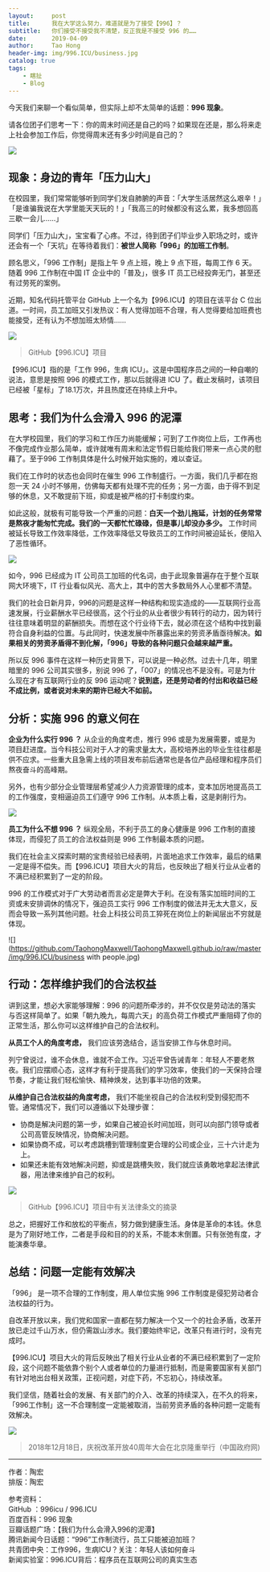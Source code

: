 ```yaml
---
layout:     post
title:      我在大学这么努力，难道就是为了接受【996】？
subtitle:   你们接受不接受我不清楚，反正我是不接受 996 的……
date:       2019-04-09
author:     Tao Hong
header-img: img/996.ICU/business.jpg
catalog: true
tags:
    - 瞎扯
    - Blog
---
```


今天我们来聊一个看似简单，但实际上却不太简单的话题：**996 现象**。

请各位团子们思考一下：你的周末时间还是自己的吗？如果现在还是，那么将来走上社会参加工作后，你觉得周末还有多少时间是自己的？

![](https://github.com/TaohongMaxwell/TaohongMaxwell.github.io/raw/master/img/996.ICU/look.jpg)

## 现象：身边的青年「压力山大」

在校园里，我们常常能够听到同学们发自肺腑的声音：「大学生活居然这么艰辛！」「是谁骗我说在大学里能天天玩的！」「我高三的时候都没有这么累，我多想回高三歇一会儿……」

同学们「压力山大」，宝宝看了心疼。不过，待到团子们毕业步入职场之时，或许还会有一个「天坑」在等待着我们：**被世人简称「996」的加班工作制**。

顾名思义，「996 工作制」是指上午 9 点上班，晚上 9 点下班，每周工作 6 天。随着 996 工作制在中国 IT 企业中的「普及」，很多 IT 员工已经投奔无门，甚至还有过劳死的案例。

近期，知名代码托管平台 GitHub 上一个名为【996.ICU】的项目在该平台 C 位出道。一时间，员工加班又引发热议：有人觉得加班不合理，有人觉得要给加班费也能接受，还有认为不想加班太矫情……

![](https://github.com/TaohongMaxwell/TaohongMaxwell.github.io/raw/master/img/996.ICU/details.png)

> GitHub【996.ICU】项目



【996.ICU】指的是「工作 996，生病 ICU」。这是中国程序员之间的一种自嘲的说法，意思是按照 996 的模式工作，那以后就得进 ICU 了。截止发稿时，该项目已经被「星标」了18.1万次，并且热度还在持续上升中。

## 思考：我们为什么会滑入 996 的泥潭

在大学校园里，我们的学习和工作压力尚能缓解；可到了工作岗位上后，工作再也不像完成作业那么简单，或许就唯有周末和法定节假日能给我们带来一点心灵的慰藉了。至于996 工作制具体是什么时候开始实施的，难以查证。

我们在工作时的状态也会同时在催生 996 工作制盛行。一方面，我们几乎都在抱怨一天 24 小时不够用，仿佛每天都有处理不完的任务；另一方面，由于得不到足够的休息，又不敢提前下班，抑或是被严格的打卡制度约束。

如此这般，就极有可能导致一个严重的问题：**白天一个劲儿拖延，计划的任务常常是熬夜才能匆忙完成。我们的一天都忙忙碌碌，但是事儿却没办多少。** 工作时间被延长导致工作效率降低，工作效率降低又导致员工的工作时间被迫延长，便陷入了恶性循环。

![](https://github.com/TaohongMaxwell/TaohongMaxwell.github.io/raw/master/img/996.ICU/stress.jpg)

如今，996 已经成为 IT 公司员工加班的代名词，由于此现象普遍存在于整个互联网大环境下，IT 行业看似风光、高大上，其中的苦大多数局外人心里都不清楚。

我们的社会日新月异，996的问题是这样一种结构和现实造成的——互联网行业高速发展，行业薪酬水平已经很高，这个行业的从业者很少有转行的动力，因为转行往往意味着明显的薪酬损失。而想在这个行业待下去，就必须在这个结构中找到最符合自身利益的位置。与此同时，快速发展中所暴露出来的劳资矛盾亟待解决。**如果相关的劳资矛盾得不到化解，「996」导致的各种问题只会越来越严重。**

所以反 996 事件在这样一种历史背景下，可以说是一种必然。过去十几年，明里暗里的 996 公司其实很多，别说 996 了，「007」的情况也不是没有。可是为什么现在才有互联网行业的反 996 运动呢？**说到底，还是劳动者的付出和收益已经不成比例，或者说对未来的期许已经大不如前。**

## 分析：实施 996 的意义何在

**企业为什么实行 996 ？** 从企业的角度考虑，推行 996 或是为发展需要，或是为项目赶进度。当今科技公司对于人才的需求量太大，高校培养出的毕业生往往都是供不应求。一些重大且急需上线的项目发布前后通常也是各位产品经理和程序员们熬夜奋斗的高峰期。

另外，也有少部分企业管理层希望减少人力资源管理的成本，变本加厉地提高员工的工作强度，变相逼迫员工们遵守 996 工作制。从本质上看，这是剥削行为。

![](https://github.com/TaohongMaxwell/TaohongMaxwell.github.io/raw/master/img/996.ICU/business.jpg)

**员工为什么不想 996 ？** 纵观全局，不利于员工的身心健康是 996 工作制的直接体现，而侵犯了员工的合法权益则是 996 工作制最本质的问题。

我们在社会主义探索时期的宝贵经验已经表明，片面地追求工作效率，最后的结果一定是得不偿失。而【996.ICU】项目大火的背后，也反映出了相关行业从业者的不满已经积累到了一定的阶段。

996 的工作模式对于广大劳动者而言必定是弊大于利。在没有落实加班时间的工资或未安排调休的情况下，强迫员工实行 996 工作制度的做法并无太大意义，反而会导致一系列其他问题。社会上科技公司员工猝死在岗位上的新闻层出不穷就是体现。

![](https://github.com/TaohongMaxwell/TaohongMaxwell.github.io/raw/master/img/996.ICU/business with people.jpg)

## 行动：怎样维护我们的合法权益

讲到这里，想必大家能够理解：996 的问题所牵涉的，并不仅仅是劳动法的落实与否这样简单了。如果「朝九晚九，每周六天」的高负荷工作模式严重阻碍了你的正常生活，那么你可以这样维护自己的合法权利。

**从员工个人的角度考虑，** 我们应该劳逸结合，适当安排工作与休息时间。

列宁曾说过，谁不会休息，谁就不会工作。习近平曾告诫青年：年轻人不要老熬夜。我们应摆顺心态，这样才有利于提高我们的学习效率，使我们的一天保持合理节奏，才能让我们轻松愉快、精神焕发，达到事半功倍的效果。

**从维护自己合法权益的角度考虑，** 我们不能坐视自己的合法权利受到侵犯而不管。通常情况下，我们可以遵循以下处理步骤：

* 协商是解决问题的第一步，如果自己被迫长时间加班，则可以向部门领导或者公司高管反映情况，协商解决问题。
* 如果协商不成，可以考虑跳槽到管理制度更合理的公司或企业，三十六计走为上。
* 如果还未能有效地解决问题，抑或是跳槽失败，我们就应该勇敢地拿起法律武器，用法律来维护自己的权利。

![](https://github.com/TaohongMaxwell/TaohongMaxwell.github.io/raw/master/img/996.ICU/laws.png)

> GitHub【996.ICU】项目中有关法律条文的摘录



总之，把握好工作和放松的平衡点，努力做到健康生活。身体是革命的本钱。休息是为了刚好地工作，二者是手段和目的的关系，不能本末倒置。只有张弛有度，才能演奏华章。

## 总结：问题一定能有效解决

「996」 是一项不合理的工作制度，用人单位实施 996 工作制度是侵犯劳动者合法权益的行为。

自改革开放以来，我们党和国家一直都在努力解决一个又一个的社会矛盾，改革开放已走过千山万水，但仍需跋山涉水。我们要始终牢记，改革只有进行时，没有完成时。

【996.ICU】项目大火的背后反映出了相关行业从业者的不满已经积累到了一定阶段，这个问题不能依靠个别个人或者单位的力量进行抵制，而是需要国家有关部门有针对地出台相关政策，正视问题，对症下药，不忘初心，持续改革。

我们坚信，随着社会的发展、有关部门的介入、改革的持续深入，在不久的将来，「996工作制」这一不合理制度一定能被取消，当前劳资矛盾的各种问题一定能有效解决。

![](https://github.com/TaohongMaxwell/TaohongMaxwell.github.io/raw/master/img/996.ICU/庆祝改革开放四十周年大会.jpg)

> 2018年12月18日，庆祝改革开放40周年大会在北京隆重举行（中国政府网)

---

作者：陶宏  
排版：陶宏  

参考资料：  
GitHub ：996icu / 996.ICU  
百度百科：996 现象  
豆瓣话题广场：【我们为什么会滑入996的泥潭】  
腾讯新闻今日话题：“996”工作制流行，员工只能被迫加班？  
共青团中央：工作996，生病ICU？关注：年轻人该如何奋斗  
新闻实验室：996.ICU背后：程序员在互联网公司的真实生态  
